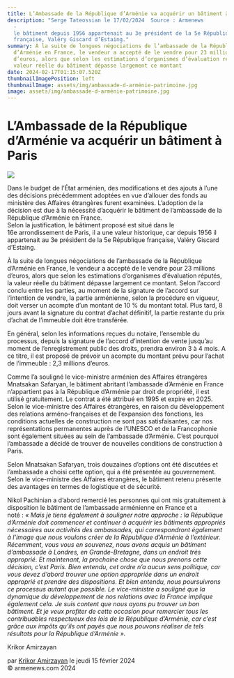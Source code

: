```yaml
---
title: L’Ambassade de la République d’Arménie va acquérir un bâtiment à Paris
description: "Serge Tateossian le 17/02/2024  Source : Armenews
  -                                                                                                                                                                 \
  le bâtiment depuis 1956 appartenait au 3e président de la 5e République
  française, Valéry Giscard d’Estaing."
summary: À la suite de longues négociations de l’ambassade de la République
  d’Arménie en France, le vendeur a accepté de le vendre pour 23 millions
  d’euros, alors que selon les estimations d’organismes d’évaluation réputés, la
  valeur réelle du bâtiment dépasse largement ce montant
date: 2024-02-17T01:15:07.520Z
thumbnailImagePosition: left
thumbnailImage: assets/img/ambassade-d-arménie-patrimoine.jpg
image: assets/img/ambassade-d-arménie-patrimoine.jpg
---
```

<!--StartFragment-->

# L’Ambassade de la République d’Arménie va acquérir un bâtiment à Paris

![](https://www.armenews.com/IMG/arton112779.jpg)

Dans le budget de l’État arménien, des modifications et des ajouts à l’une des décisions précédemment adoptées en vue d’allouer des fonds au ministère des Affaires étrangères furent examinées. L’adoption de la décision est due à la nécessité d’acquérir le bâtiment de l’ambassade de la République d’Arménie en France.\
Selon la justification, le bâtiment proposé est situé dans le 16e arrondissement de Paris, il a une valeur historique, car depuis 1956 il appartenait au 3e président de la 5e République française, Valéry Giscard d’Estaing.

À la suite de longues négociations de l’ambassade de la République d’Arménie en France, le vendeur a accepté de le vendre pour 23 millions d’euros, alors que selon les estimations d’organismes d’évaluation réputés, la valeur réelle du bâtiment dépasse largement ce montant. Selon l’accord conclu entre les parties, au moment de la signature de l’accord sur l’intention de vendre, la partie arménienne, selon la procédure en vigueur, doit verser un acompte d’un montant de 10 % du montant total. Plus tard, 8 jours avant la signature du contrat d’achat définitif, la partie restante du prix d’achat de l’immeuble doit être transférée.

En général, selon les informations reçues du notaire, l’ensemble du processus, depuis la signature de l’accord d’intention de vente jusqu’au moment de l’enregistrement public des droits, prendra environ 3 à 4 mois. A ce titre, il est proposé de prévoir un acompte du montant prévu pour l’achat de l’immeuble : 2,3 millions d’euros.

Comme l’a souligné le vice-ministre arménien des Affaires étrangères Mnatsakan Safaryan, le bâtiment abritant l’ambassade d’Arménie en France n’appartient pas à la République d’Arménie par droit de propriété, il est utilisé gratuitement. Le contrat a été attribué en 1995 et expire en 2025. Selon le vice-ministre des Affaires étrangères, en raison du développement des relations arméno-françaises et de l’expansion des fonctions, les conditions actuelles de construction ne sont pas satisfaisantes, car nos représentations permanentes auprès de l’UNESCO et de la Francophonie sont également situées au sein de l’ambassade d’Arménie. C’est pourquoi l’ambassade a décidé de trouver de nouvelles conditions de construction à Paris.

Selon Mnatsakan Safaryan, trois douzaines d’options ont été discutées et l’ambassade a choisi cette option, qui a été présentée au gouvernement. Selon le vice-ministre des Affaires étrangères, le bâtiment retenu présente des avantages en termes de logistique et de sécurité.

Nikol Pachinian a d’abord remercié les personnes qui ont mis gratuitement à disposition le bâtiment de l’ambassade arménienne en France et a noté : *« Mais je tiens également à souligner notre approche : la République d’Arménie doit commencer et continuer à acquérir les bâtiments appropriés nécessaires aux activités des ambassades, qui correspondront également à l’image que nous voulons créer de la République d’Arménie à l’extérieur. Récemment, vous vous en souvenez, nous avons acquis un bâtiment d’ambassade à Londres, en Grande-Bretagne, dans un endroit très approprié. Et maintenant, la prochaine chose que nous prenons cette décision, c’est Paris. Bien entendu, cet ordre n’a aucun sens politique, car vous devez d’abord trouver une option appropriée dans un endroit approprié et prendre des dispositions. Et bien entendu, nous poursuivrons ce processus autant que possible. Le vice-ministre a souligné que la dynamique du développement de nos relations avec la France implique également cela. Je suis content que nous ayons pu trouver un bon bâtiment. Et je veux profiter de cette occasion pour remercier tous les contribuables respectueux des lois de la République d’Arménie, car c’est grâce aux impôts qu’ils ont payés que nous pouvons réaliser de tels résultats pour la République d’Arménie ».*

Krikor Amirzayan

par [Krikor Amirzayan](https://www.armenews.com/spip.php?page=auteur&id_auteur=33) le jeudi 15 février 2024\
© armenews.com 2024